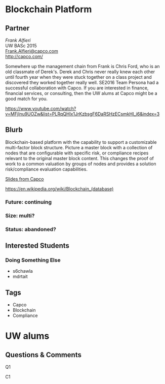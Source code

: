 # Blockchain Platform

## Partner

_Frank Alfieri_  
UW BASc 2015  
Frank.Alfieri@capco.com  
http://capco.com/  

Somewhere up the management chain from Frank is Chris Ford, who is an
old classmate of Derek's. Derek and Chris never really knew each other
until fourth year when they were stuck together on a class project and
discovered they worked together really well.
SE2016 Team Persona had a successful collaboration with Capco.
If you are interested in finance, financial services, or consulting,
then the UW alums at Capco might be a good match for you.

https://www.youtube.com/watch?v=MFjInu9UOZw&list=PLRqQHlx1JrKzbsgF6DaRSHzECsmkHI_i6&index=3



## Blurb

Blockchain-based platform with the capability to support a
customizable multi-factor block structure. Picture a master block with
a collection of nodes that are configurable with specific risk, or
compliance recipes relevant to the original master block content. This
changes the proof of work to a common valuation by groups of nodes and
provides a solution risk/compliance evaluation capabilities.


[Slides from Capco](capco.pdf)

https://en.wikipedia.org/wiki/Blockchain_(database)

### Future: continuing
### Size: multi?
### Status: abandoned?

## Interested Students
### Doing Something Else
* s6chawla
* mdrtait

## Tags
* Capco
* Blockchain
* Compliance
# UW alums

## Questions & Comments

Q1

C1
